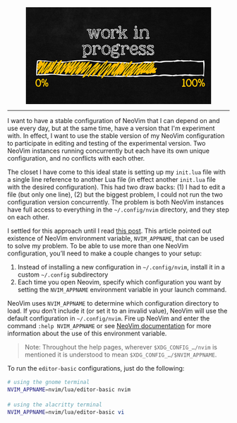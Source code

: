 <!--
Maintainer:   jeffskinnerbox@yahoo.com / www.jeffskinnerbox.me
Version:      0.0.1
-->


<div align="center">
<img src="https://raw.githubusercontent.com/jeffskinnerbox/blog/main/content/images/banners-bkgrds/work-in-progress.jpg" title="These materials require additional work and are not ready for general use." align="center" width=420px height=219px>
</div>


------


I want to have a stable configuration of NeoVim that I can depend on and use every day,
but at the same time, have a version that I'm experiment with.
In effect, I want to use the stable version of my NeoVim configuration to
participate in editing and testing of the experimental version.
Two NeoVim instances running concurrently but each have its own unique configuration,
and no conflicts with each other.

The closet I have come to this ideal state is setting up my `init.lua` file
with a single line reference to another Lua file
(in effect another `init.lua` file with the desired configuration).
This had two draw backs:
(1) I had to edit a file (but only one line),
(2) but the biggest problem, I could not run the two configuration version concurrently.
The problem is both NeoVim instances have full access to everything in the `~/.config/nvim` directory,
and they step on each other.

I settled for this approach until I read [this post][01].
This article pointed out existence of NeoVim environment variable, `NVIM_APPNAME`,
that can be used to solve my problem.
To be able to use more than one NeoVim configuration,
you’ll need to make a couple changes to your setup:

1. Instead of installing a new configuration in `~/.config/nvim`, install it in a custom `~/.config` subdirectory
2. Each time you open Neovim, specify which configuration you want by setting the `NVIM_APPNAME` environment variable in your launch command.

NeoVim uses `NVIM_APPNAME` to determine which configuration directory to load.
If you don’t include it (or set it to an invalid value),
NeoVim will use the default configuration in `~/.config/nvim`.
Fire up NeoVim and enter the command `:help NVIM_APPNAME` or see [NeoVim documentation][02] for more information
about the use of this environment variable.

>Note: Throughout the help pages, wherever `$XDG_CONFIG_…/nvim` is mentioned it
>is understood to mean `$XDG_CONFIG_…/$NVIM_APPNAME`.

To run the `editor-basic` configurations, just do the following:

```bash
# using the gnome terminal
NVIM_APPNAME=nvim/lua/editor-basic nvim

# using the alacritty terminal
NVIM_APPNAME=nvim/lua/editor-basic vi
```




[01]:https://michaeluloth.com/neovim-switch-configs/
[02]:https://neovim.io/doc/user/starting.html#%24NVIM_APPNAME
[03]:
[04]:
[05]:
[06]:
[07]:
[08]:
[09]:
[10]:

